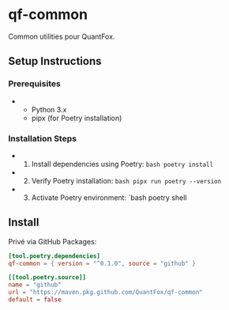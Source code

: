 # qf-common

Common utilities pour QuantFox.

## Setup Instructions

### Prerequisites

- - Python 3.x
  - pipx (for Poetry installation)

### Installation Steps

- 1. Install dependencies using Poetry:
     `bash
 poetry install
`
- 2. Verify Poetry installation:
     `bash
 pipx run poetry --version
`
- 3. Activate Poetry environment:
     `bash
     poetry shell

## Install

Privé via GitHub Packages:

```toml
[tool.poetry.dependencies]
qf-common = { version = "^0.1.0", source = "github" }

[[tool.poetry.source]]
name = "github"
url = "https://maven.pkg.github.com/QuantFox/qf-common"
default = false

```
